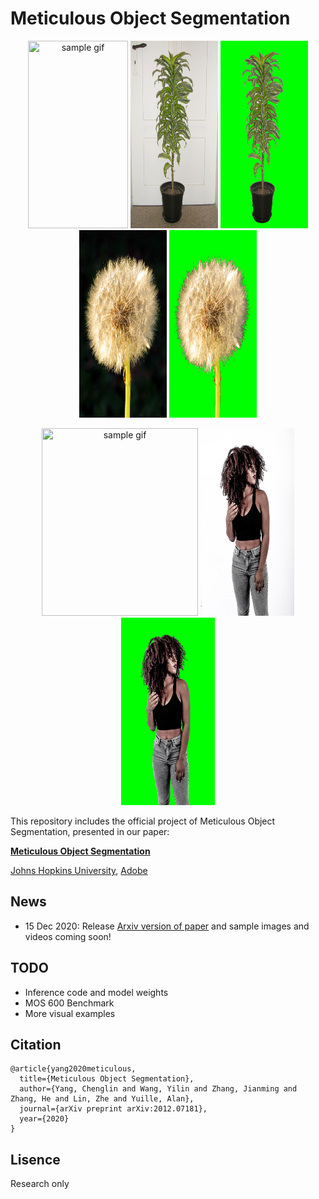 # Meticulous Object Segmentation

<p align="center">
   <img src="demo_img/flower.gif" width="160" height="300" title="sample gif"/>
   <img src="demo_img/sample2.jpg" width="140" height="300" title="samplee image2"/>
   <img src="demo_img/sample2_mask.jpg" width="140" height="300" title="sample mask2"/>
   <img src="demo_img/sampe1.jpg" width="140" height="300" title="sample image1"/>
   <img src="demo_img/sample1_mask.jpg" width="140" height="300" title="sample mask1"/>
   </p>
<p align="center">
  <img src="demo_img/cactus.gif" width="250" height="300" title="sample gif"/>
  <img src="demo_img/sample5.jpg" width="150" height="300" title="sample image5"/>
  <img src="demo_img/sample5_mask.jpg" width="150" height="300" title="sample mask5"/>
</p>

This repository includes the official project of Meticulous Object Segmentation, presented in our paper:

**[Meticulous Object Segmentation](https://arxiv.org/pdf/2012.07181.pdf)**

[Johns Hopkins University](https://ccvl.jhu.edu/), [Adobe](https://www.adobe.com/)

## News

- 15 Dec 2020: Release [Arxiv version of paper](https://arxiv.org/pdf/2012.07181.pdf) and sample images and videos coming soon! 

## TODO
- Inference code and model weights
- MOS 600 Benchmark
- More visual examples

## Citation
```
@article{yang2020meticulous,
  title={Meticulous Object Segmentation},
  author={Yang, Chenglin and Wang, Yilin and Zhang, Jianming and Zhang, He and Lin, Zhe and Yuille, Alan},
  journal={arXiv preprint arXiv:2012.07181},
  year={2020}
}
```
## Lisence
Research only
